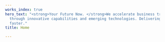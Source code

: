 ```yaml
---
works_index: true
hero_text: "<strong>Your Future Now. </strong>We accelerate business transformations
  through innovative capabilities and emerging technologies. Delivering your future
  faster."
title: Home

---
```

<Hero :text="$page.frontmatter.hero_text" />
<WorksList />